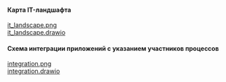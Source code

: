#### Карта IT-ландшафта
[it_landscape.png](https://github.com/Ferret56/architecture-standart/blob/sprint-9/Task1/it_landscape.png)  
[it_landscape.drawio](https://github.com/Ferret56/architecture-standart/blob/sprint-9/Task1/it_landscape.drawio)

#### Схема интеграции приложений с указанием участников процессов
[integration.png](https://github.com/Ferret56/architecture-standart/blob/sprint-9/Task1/integration.png)  
[integration.drawio](https://github.com/Ferret56/architecture-standart/blob/sprint-9/Task1/integration.drawio)